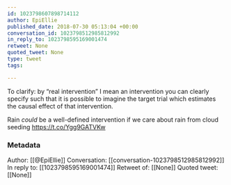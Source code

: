 ```yaml
---
id: 1023798607898714112
author: EpiEllie
published_date: 2018-07-30 05:13:04 +00:00
conversation_id: 1023798512985812992
in_reply_to: 1023798595169001474
retweet: None
quoted_tweet: None
type: tweet
tags:

---
```


To clarify: by “real intervention” I mean an intervention you can clearly specify such that it is possible to imagine the target trial which estimates the causal effect of that intervention. 

Rain *could* be a well-defined intervention if we care about rain from cloud seeding https://t.co/Ygg9GATVKw

### Metadata

Author: [[@EpiEllie]]
Conversation: [[conversation-1023798512985812992]]
In reply to: [[1023798595169001474]]
Retweet of: [[None]]
Quoted tweet: [[None]]
